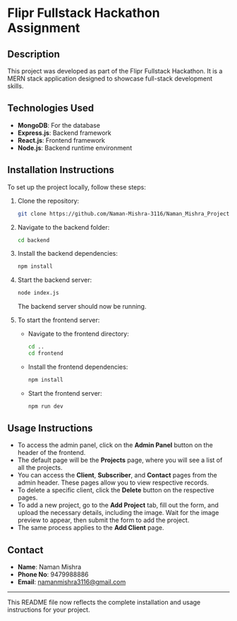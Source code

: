 

# Flipr Fullstack Hackathon Assignment

## Description
This project was developed as part of the Flipr Fullstack Hackathon. It is a MERN stack application designed to showcase full-stack development skills.

## Technologies Used
- **MongoDB**: For the database
- **Express.js**: Backend framework
- **React.js**: Frontend framework
- **Node.js**: Backend runtime environment

## Installation Instructions

To set up the project locally, follow these steps:

1. Clone the repository:
    ```bash
    git clone https://github.com/Naman-Mishra-3116/Naman_Mishra_Project.git
    ```

2. Navigate to the backend folder:
    ```bash
    cd backend
    ```

3. Install the backend dependencies:
    ```bash
    npm install
    ```

4. Start the backend server:
    ```bash
    node index.js
    ```

   The backend server should now be running.

5. To start the frontend server:

   - Navigate to the frontend directory:
     ```bash
     cd ..
     cd frontend
     ```

   - Install the frontend dependencies:
     ```bash
     npm install
     ```

   - Start the frontend server:
     ```bash
     npm run dev
     ```

## Usage Instructions

- To access the admin panel, click on the **Admin Panel** button on the header of the frontend.
- The default page will be the **Projects** page, where you will see a list of all the projects.
- You can access the **Client**, **Subscriber**, and **Contact** pages from the admin header. These pages allow you to view respective records.
- To delete a specific client, click the **Delete** button on the respective pages.
- To add a new project, go to the **Add Project** tab, fill out the form, and upload the necessary details, including the image. Wait for the image preview to appear, then submit the form to add the project.
- The same process applies to the **Add Client** page.

## Contact

- **Name**: Naman Mishra
- **Phone No**: 9479988886
- **Email**: [namanmishra3116@gmail.com](mailto:namanmishra3116@gmail.com)

---

This README file now reflects the complete installation and usage instructions for your project.